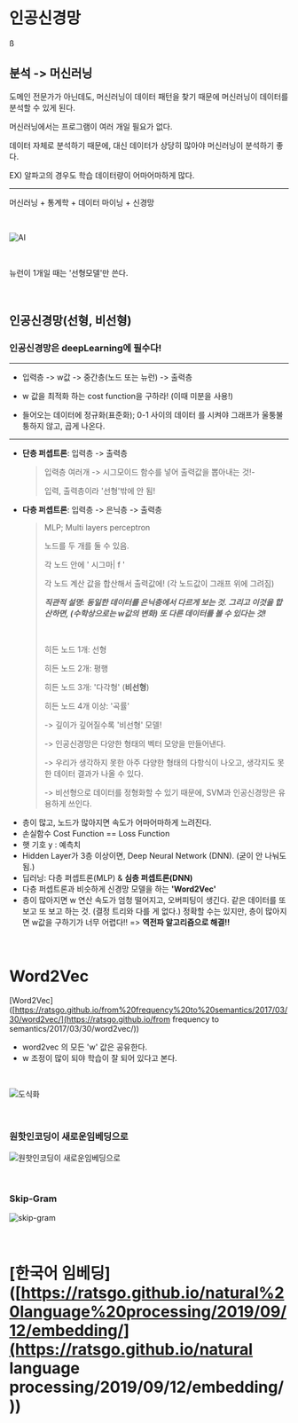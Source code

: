 # 인공신경망

ß

## 분석 -> 머신러닝

도메인 전문가가 아닌데도, 머신러닝이 데이터 패턴을 찾기 때문에 머신러닝이 데이터를 분석할 수 있게 된다.

머신러닝에서는 프로그램이 여러 개일 필요가 없다. 

데이터 자체로 분석하기 때문에, 대신 데이터가 상당히 많아야 머신러닝이 분석하기 좋다.

EX) 알파고의 경우도 학습 데이터량이 어마어마하게 많다.

---

머신러닝 + 통계학 + 데이터 마이닝 + 신경망

<br>

![AI](https://user-images.githubusercontent.com/57430754/73703659-066e8800-4734-11ea-8027-d68a5328b88b.jpg)

<br>

뉴런이 1개일 때는 '선형모델'만 쓴다.

<BR>

## 인공신경망(선형, 비선형)

### 인공신경망은 deepLearning에 필수다!

---

- 입력층  -> w값 -> 중간층(노드 또는 뉴런) -> 출력층

- w 값을 최적화 하는 cost function을 구하라! (이때 미분을 사용!)

- 들어오는 데이터에 정규화(표준화); 0-1 사이의 데이터  를 시켜야 그래프가 울퉁불퉁하지 않고, 곱게 나온다.

---

- **단층 퍼셉트론**: 입력층 -> 출력층

  >  입력층 여러개 -> 시그모이드 함수를 넣어 출력값을 뽑아내는 것!- 
  >
  > 입력, 출력층이라 '선형'밖에 안 됨!

- **다층 퍼셉트론**: 입력층 -> 은닉층 -> 출력층 

  > MLP; Multi layers perceptron
  >
  > 노드를 두 개를 둘 수 있음.
  >
  > 각 노드 안에 ' 시그마| f '
  >
  > 각 노드 계산 값을 합산해서 출력값에!  (각 노드값이 그래프 위에 그려짐)
  >
  > ***직관적 설명: 동일한 데이터를 은닉층에서 다르게 보는 것. 그리고 이것을 합산하면, (수학상으로는 w값의 변화) 또 다른 데이터를 볼 수 있다는 것!***
  >
  > <br>
  >
  > 히든 노드 1개: 선형
  >
  > 히든 노드 2개: 평행
  >
  > 히든 노드 3개:  '다각형' (**비선형**)
  >
  > 히든 노드 4개 이상: '곡률'
  >
  > -> 깊이가 깊어질수록 '비선형' 모델! 
  >
  > -> 인공신경망은 다양한 형태의 벡터 모양을 만들어낸다.
  >
  > -> 우리가 생각하지 못한 아주 다양한 형태의 다항식이 나오고, 생각지도 못한 데이터 결과가 나올 수 있다.
  >
  > -> 비선형으로 데이터를 정형화할 수 있기 때문에, SVM과 인공신경망은 유용하게 쓰인다.

* 층이 많고, 노드가 많아지면 속도가 어마어마하게 느려진다.
* 손실함수 Cost Function == Loss Function
* 햇 기호 y : 예측치
* Hidden Layer가 3층 이상이면, Deep Neural Network (DNN). (굳이 안 나눠도 됨.)
* 딥러닝: 다층 퍼셉트론(MLP) & **심층 퍼셉트론(DNN)**
* 다층 퍼셉트론과 비슷하게 신경망 모델을 하는 **'Word2Vec'**
* 층이 많아지면 w 연산 속도가 엄청 떨어지고, 오버피팅이 생긴다. 같은 데이터를 또 보고 또 보고 하는 것. (결정 트리와 다를 게 없다.) 정확할 수는 있지만, 층이 많아지면 w값을 구하기가 너무 어렵다!! => **역전파 알고리즘으로 해결!!**

<BR>



# Word2Vec

[Word2Vec]([https://ratsgo.github.io/from%20frequency%20to%20semantics/2017/03/30/word2vec/](https://ratsgo.github.io/from frequency to semantics/2017/03/30/word2vec/))

- word2vec 의 모든 'w' 값은 공유한다.
- w 조정이 많이 되야 학습이 잘 되어 있다고 본다.

<br>

![도식화](https://user-images.githubusercontent.com/57430754/73716073-5ad82e80-4759-11ea-845c-4eb1c25db1b1.png)

<br>

### 원핫인코딩이 새로운임베딩으로

![원핫인코딩이 새로운임베딩으로](https://user-images.githubusercontent.com/57430754/73715408-38ddac80-4757-11ea-95a1-5d82d2989804.png)

<br>

### Skip-Gram

![skip-gram](https://user-images.githubusercontent.com/57430754/73716052-4f850300-4759-11ea-86ee-c521445c005c.png)

<BR>

# [한국어 임베딩]([https://ratsgo.github.io/natural%20language%20processing/2019/09/12/embedding/](https://ratsgo.github.io/natural language processing/2019/09/12/embedding/))

